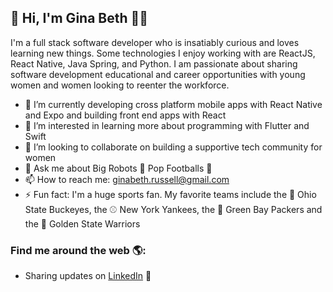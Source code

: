 ##  👋 Hi, I'm Gina Beth 👩‍💻

I'm a full stack software developer who is insatiably curious and loves learning new things. Some technologies I enjoy working with are ReactJS, React Native, Java Spring, and Python. I am passionate about sharing software development educational and career opportunities with young women and women looking to reenter the workforce. 

- 🔭 I’m currently developing cross platform mobile apps with React Native and Expo and building front end apps with React
- 🌱 I’m interested in learning more about programming with Flutter and Swift
- 👯 I’m looking to collaborate on building a supportive tech community for women
- 💬 Ask me about Big Robots 🤖 Pop Footballs 🏈 
- 📫 How to reach me: ginabeth.russell@gmail.com
- ⚡ Fun fact: I'm a huge sports fan. My favorite teams include the 🏈 Ohio State Buckeyes, the ⚾️ New York Yankees, the 🏈 Green Bay Packers and the 🏀 Golden State Warriors


### Find me around the web 🌎: 
- Sharing updates on <a href="https://www.linkedin.com/in/gina-beth-russell/">LinkedIn</a> 💼
